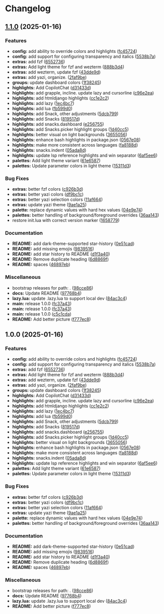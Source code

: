 # Changelog

## [1.1.0](https://github.com/WTFox/jellybeans.nvim/compare/v1.0.0...v1.1.0) (2025-01-16)


### Features

* **config:** add ability to override colors and highlights ([fc45724](https://github.com/WTFox/jellybeans.nvim/commit/fc4572409171d1179a3f83f80df55327bee09246))
* **config:** add support for configuring transparency and italics ([5538b7a](https://github.com/WTFox/jellybeans.nvim/commit/5538b7a26924e7fb9fb50215817166996846f0cc))
* **extras:** add fzf ([6552736](https://github.com/WTFox/jellybeans.nvim/commit/655273690f74de8d4c3a8165204886b332c53495))
* **extras:** Add light theme for fzf and wezterm ([888b3d4](https://github.com/WTFox/jellybeans.nvim/commit/888b3d459a2483b4b387c8cef6021b01a106d1e9))
* **extras:** add wezterm, update fzf ([43dde9d](https://github.com/WTFox/jellybeans.nvim/commit/43dde9d668ad4cfd9a51893e5c36656c003c14e9))
* **extras:** add yazi, organize. ([2faf9be](https://github.com/WTFox/jellybeans.nvim/commit/2faf9be9b31c6de020defa020c7ba463b5786761))
* **groups:** update dashboard colors ([1f38245](https://github.com/WTFox/jellybeans.nvim/commit/1f382454cc90a3957272379dc00004a3ada3ee27))
* **highlights:** Add CopilotChat ([d31433d](https://github.com/WTFox/jellybeans.nvim/commit/d31433d9f048ce436e05d21482de5875894e5ebe))
* **highlights:** add grapple, incline. update lazy and cursorline ([c96e2ea](https://github.com/WTFox/jellybeans.nvim/commit/c96e2eaf9647e79f0d8cf0b171157c7b75f2531c))
* **highlights:** add htmldjango highlights ([cc1e2c2](https://github.com/WTFox/jellybeans.nvim/commit/cc1e2c225623bc083107d8a05e3e0afb46f04ad1))
* **highlights:** add lazy ([1ec4bc7](https://github.com/WTFox/jellybeans.nvim/commit/1ec4bc71d942a57b07cb195200e7c68e9664de6c))
* **highlights:** add lua ([fb599d0](https://github.com/WTFox/jellybeans.nvim/commit/fb599d016d3060a559dffe031545540e50f2edf3))
* **highlights:** add Snack, other adjustments ([5dcb799](https://github.com/WTFox/jellybeans.nvim/commit/5dcb7996dde0c866189b49dab981ca6f71efc066))
* **highlights:** add Snacks ([819517d](https://github.com/WTFox/jellybeans.nvim/commit/819517d8f6fe969c5ec14347c6186b17372bbd1c))
* **highlights:** add snacks.dashboard ([e256755](https://github.com/WTFox/jellybeans.nvim/commit/e256755d49485ecf61136b695d91e266fbc4eb79))
* **highlights:** add Snacks.picker highlight groups ([1d40cc5](https://github.com/WTFox/jellybeans.nvim/commit/1d40cc561c3b1e22671133f8a212604fc9104ec0))
* **highlights:** better visual on light backgrounds ([3655056](https://github.com/WTFox/jellybeans.nvim/commit/3655056b7c9b51351ea3a2b490da239597b13d01))
* **highlights:** enhance bash highlights in package.json ([0567e08](https://github.com/WTFox/jellybeans.nvim/commit/0567e08a1af0c09c7fe20e5a81654ff23cf28dbd))
* **highlights:** make more consistent across languages ([fa8188d](https://github.com/WTFox/jellybeans.nvim/commit/fa8188dbce3592ed77716fbad9719f7caaacad40))
* **highlights:** snacks.indent ([05ada8d](https://github.com/WTFox/jellybeans.nvim/commit/05ada8d04497fe51ac04de1adf7862ba34b9bb07))
* **highlights:** update lsp reference highlights and win separator ([6af5ee6](https://github.com/WTFox/jellybeans.nvim/commit/6af5ee64ecaf0ddbf5c62393e29d1e3d93398176))
* **palettes:** Add light theme variant ([61e6587](https://github.com/WTFox/jellybeans.nvim/commit/61e65876c53a388da51d32db13d324c201ce00d3))
* **palettes:** Update parameter colors in light theme ([15311d3](https://github.com/WTFox/jellybeans.nvim/commit/15311d3347742c45b407d61460145f530a062e77))


### Bug Fixes

* **extras:** better fzf colors ([c926b3d](https://github.com/WTFox/jellybeans.nvim/commit/c926b3daf018a15cf1df76cb494155a685ca90d2))
* **extras:** better yazi colors ([df9bc1c](https://github.com/WTFox/jellybeans.nvim/commit/df9bc1cd7cd50ec4b4099082f4e04cc324b29f57))
* **extras:** better yazi selection colors ([11af664](https://github.com/WTFox/jellybeans.nvim/commit/11af66427d9c137a27ebd1921ef032a704402c80))
* **extras:** update yazi theme ([9ae1a25](https://github.com/WTFox/jellybeans.nvim/commit/9ae1a25a6d62e2883efa416e3b1dded5630c614d))
* **palette:** replace dynamic values with hard hex values ([04e9e74](https://github.com/WTFox/jellybeans.nvim/commit/04e9e74fc0128dda219cc278932e22f3732a690f))
* **palettes:** better handling of background/foreground overrides ([36aa143](https://github.com/WTFox/jellybeans.nvim/commit/36aa14324128c85ce123176827388583d7a54f2b))
* restore init.lua with correct version marker ([1658779](https://github.com/WTFox/jellybeans.nvim/commit/165877993f20b7c75a06973815bb8fe9df06b445))


### Documentation

* **README:** add dark-theme-supported star-history ([0e51cad](https://github.com/WTFox/jellybeans.nvim/commit/0e51cad917ccab23285b39f88e562240927afdb1))
* **README:** add missing emojis ([9839516](https://github.com/WTFox/jellybeans.nvim/commit/983951623d31098aa0b03ed16643698991ba7ea8))
* **README:** add star history to README ([d1f3a40](https://github.com/WTFox/jellybeans.nvim/commit/d1f3a409b6dd9a4f981bfc306a5bf0c0c720abbe))
* **README:** Remove duplicate heading ([6d8869f](https://github.com/WTFox/jellybeans.nvim/commit/6d8869fff8ad6db572960027f9ea4edaa57e613c))
* **README:** spaces ([46897eb](https://github.com/WTFox/jellybeans.nvim/commit/46897eb2045334ad6dcfc88d52f88923c99436e1))


### Miscellaneous

* bootstrap releases for path: . ([98cce86](https://github.com/WTFox/jellybeans.nvim/commit/98cce86761a800ec7f977fa851a52d9222107566))
* **docs:** Update README ([97768b4](https://github.com/WTFox/jellybeans.nvim/commit/97768b414001562279299f203fa5be9dc39ce410))
* **lazy.lua:** update .lazy.lua to support local dev ([84ac3c4](https://github.com/WTFox/jellybeans.nvim/commit/84ac3c4273b4022dcf600eb7f7f2a5c0f79eb3df))
* **main:** release 1.0.0 ([fc37a43](https://github.com/WTFox/jellybeans.nvim/commit/fc37a433603636774caaaa96261fd92760e38ea6))
* **main:** release 1.0.0 ([fc37a43](https://github.com/WTFox/jellybeans.nvim/commit/fc37a433603636774caaaa96261fd92760e38ea6))
* **main:** release 1.0.0 ([c5c1cda](https://github.com/WTFox/jellybeans.nvim/commit/c5c1cdab7a8b5b42894043d33772c6955deec116))
* **README:** Add better picture ([f777ec8](https://github.com/WTFox/jellybeans.nvim/commit/f777ec8f046ce95a674ac21bc5683b3b175c1835))

## 1.0.0 (2025-01-16)


### Features

* **config:** add ability to override colors and highlights ([fc45724](https://github.com/WTFox/jellybeans.nvim/commit/fc4572409171d1179a3f83f80df55327bee09246))
* **config:** add support for configuring transparency and italics ([5538b7a](https://github.com/WTFox/jellybeans.nvim/commit/5538b7a26924e7fb9fb50215817166996846f0cc))
* **extras:** add fzf ([6552736](https://github.com/WTFox/jellybeans.nvim/commit/655273690f74de8d4c3a8165204886b332c53495))
* **extras:** Add light theme for fzf and wezterm ([888b3d4](https://github.com/WTFox/jellybeans.nvim/commit/888b3d459a2483b4b387c8cef6021b01a106d1e9))
* **extras:** add wezterm, update fzf ([43dde9d](https://github.com/WTFox/jellybeans.nvim/commit/43dde9d668ad4cfd9a51893e5c36656c003c14e9))
* **extras:** add yazi, organize. ([2faf9be](https://github.com/WTFox/jellybeans.nvim/commit/2faf9be9b31c6de020defa020c7ba463b5786761))
* **groups:** update dashboard colors ([1f38245](https://github.com/WTFox/jellybeans.nvim/commit/1f382454cc90a3957272379dc00004a3ada3ee27))
* **highlights:** Add CopilotChat ([d31433d](https://github.com/WTFox/jellybeans.nvim/commit/d31433d9f048ce436e05d21482de5875894e5ebe))
* **highlights:** add grapple, incline. update lazy and cursorline ([c96e2ea](https://github.com/WTFox/jellybeans.nvim/commit/c96e2eaf9647e79f0d8cf0b171157c7b75f2531c))
* **highlights:** add htmldjango highlights ([cc1e2c2](https://github.com/WTFox/jellybeans.nvim/commit/cc1e2c225623bc083107d8a05e3e0afb46f04ad1))
* **highlights:** add lazy ([1ec4bc7](https://github.com/WTFox/jellybeans.nvim/commit/1ec4bc71d942a57b07cb195200e7c68e9664de6c))
* **highlights:** add lua ([fb599d0](https://github.com/WTFox/jellybeans.nvim/commit/fb599d016d3060a559dffe031545540e50f2edf3))
* **highlights:** add Snack, other adjustments ([5dcb799](https://github.com/WTFox/jellybeans.nvim/commit/5dcb7996dde0c866189b49dab981ca6f71efc066))
* **highlights:** add Snacks ([819517d](https://github.com/WTFox/jellybeans.nvim/commit/819517d8f6fe969c5ec14347c6186b17372bbd1c))
* **highlights:** add snacks.dashboard ([e256755](https://github.com/WTFox/jellybeans.nvim/commit/e256755d49485ecf61136b695d91e266fbc4eb79))
* **highlights:** add Snacks.picker highlight groups ([1d40cc5](https://github.com/WTFox/jellybeans.nvim/commit/1d40cc561c3b1e22671133f8a212604fc9104ec0))
* **highlights:** better visual on light backgrounds ([3655056](https://github.com/WTFox/jellybeans.nvim/commit/3655056b7c9b51351ea3a2b490da239597b13d01))
* **highlights:** enhance bash highlights in package.json ([0567e08](https://github.com/WTFox/jellybeans.nvim/commit/0567e08a1af0c09c7fe20e5a81654ff23cf28dbd))
* **highlights:** make more consistent across languages ([fa8188d](https://github.com/WTFox/jellybeans.nvim/commit/fa8188dbce3592ed77716fbad9719f7caaacad40))
* **highlights:** snacks.indent ([05ada8d](https://github.com/WTFox/jellybeans.nvim/commit/05ada8d04497fe51ac04de1adf7862ba34b9bb07))
* **highlights:** update lsp reference highlights and win separator ([6af5ee6](https://github.com/WTFox/jellybeans.nvim/commit/6af5ee64ecaf0ddbf5c62393e29d1e3d93398176))
* **palettes:** Add light theme variant ([61e6587](https://github.com/WTFox/jellybeans.nvim/commit/61e65876c53a388da51d32db13d324c201ce00d3))
* **palettes:** Update parameter colors in light theme ([15311d3](https://github.com/WTFox/jellybeans.nvim/commit/15311d3347742c45b407d61460145f530a062e77))


### Bug Fixes

* **extras:** better fzf colors ([c926b3d](https://github.com/WTFox/jellybeans.nvim/commit/c926b3daf018a15cf1df76cb494155a685ca90d2))
* **extras:** better yazi colors ([df9bc1c](https://github.com/WTFox/jellybeans.nvim/commit/df9bc1cd7cd50ec4b4099082f4e04cc324b29f57))
* **extras:** better yazi selection colors ([11af664](https://github.com/WTFox/jellybeans.nvim/commit/11af66427d9c137a27ebd1921ef032a704402c80))
* **extras:** update yazi theme ([9ae1a25](https://github.com/WTFox/jellybeans.nvim/commit/9ae1a25a6d62e2883efa416e3b1dded5630c614d))
* **palette:** replace dynamic values with hard hex values ([04e9e74](https://github.com/WTFox/jellybeans.nvim/commit/04e9e74fc0128dda219cc278932e22f3732a690f))
* **palettes:** better handling of background/foreground overrides ([36aa143](https://github.com/WTFox/jellybeans.nvim/commit/36aa14324128c85ce123176827388583d7a54f2b))


### Documentation

* **README:** add dark-theme-supported star-history ([0e51cad](https://github.com/WTFox/jellybeans.nvim/commit/0e51cad917ccab23285b39f88e562240927afdb1))
* **README:** add missing emojis ([9839516](https://github.com/WTFox/jellybeans.nvim/commit/983951623d31098aa0b03ed16643698991ba7ea8))
* **README:** add star history to README ([d1f3a40](https://github.com/WTFox/jellybeans.nvim/commit/d1f3a409b6dd9a4f981bfc306a5bf0c0c720abbe))
* **README:** Remove duplicate heading ([6d8869f](https://github.com/WTFox/jellybeans.nvim/commit/6d8869fff8ad6db572960027f9ea4edaa57e613c))
* **README:** spaces ([46897eb](https://github.com/WTFox/jellybeans.nvim/commit/46897eb2045334ad6dcfc88d52f88923c99436e1))


### Miscellaneous

* bootstrap releases for path: . ([98cce86](https://github.com/WTFox/jellybeans.nvim/commit/98cce86761a800ec7f977fa851a52d9222107566))
* **docs:** Update README ([97768b4](https://github.com/WTFox/jellybeans.nvim/commit/97768b414001562279299f203fa5be9dc39ce410))
* **lazy.lua:** update .lazy.lua to support local dev ([84ac3c4](https://github.com/WTFox/jellybeans.nvim/commit/84ac3c4273b4022dcf600eb7f7f2a5c0f79eb3df))
* **README:** Add better picture ([f777ec8](https://github.com/WTFox/jellybeans.nvim/commit/f777ec8f046ce95a674ac21bc5683b3b175c1835))
